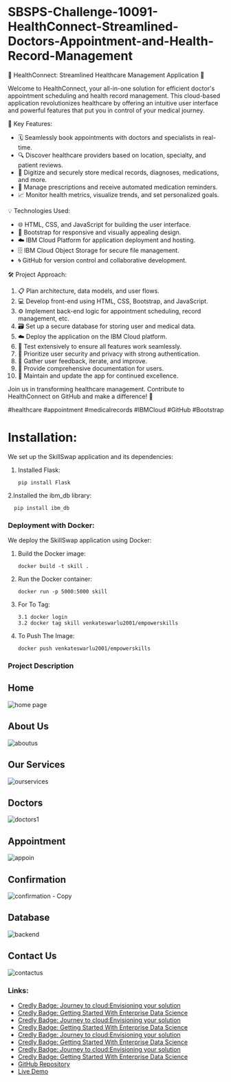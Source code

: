 ﻿# SBSPS-Challenge-10091-HealthConnect-Streamlined-Doctors-Appointment-and-Health-Record-Management
🏥 HealthConnect: Streamlined Healthcare Management Application 🌟

Welcome to HealthConnect, your all-in-one solution for efficient doctor's appointment scheduling and health record management. This cloud-based application revolutionizes healthcare by offering an intuitive user interface and powerful features that put you in control of your medical journey.

🔑 Key Features:
- 🗓️ Seamlessly book appointments with doctors and specialists in real-time.
- 🔍 Discover healthcare providers based on location, specialty, and patient reviews.
- 📂 Digitize and securely store medical records, diagnoses, medications, and more.
- 💊 Manage prescriptions and receive automated medication reminders.
- 📈 Monitor health metrics, visualize trends, and set personalized goals.

💡 Technologies Used:
- 🌐 HTML, CSS, and JavaScript for building the user interface.
- 🎨 Bootstrap for responsive and visually appealing design.
- ☁️ IBM Cloud Platform for application deployment and hosting.
- 🗄️ IBM Cloud Object Storage for secure file management.
- 🌀 GitHub for version control and collaborative development.

🛠️ Project Approach:
1. 📋 Plan architecture, data models, and user flows.
2. 💻 Develop front-end using HTML, CSS, Bootstrap, and JavaScript.
3. ⚙️ Implement back-end logic for appointment scheduling, record management, etc.
4. 🗃️ Set up a secure database for storing user and medical data.
5. ☁️ Deploy the application on the IBM Cloud platform.
6. 🧪 Test extensively to ensure all features work seamlessly.
7. 🔐 Prioritize user security and privacy with strong authentication.
8. 🔄 Gather user feedback, iterate, and improve.
9. 📖 Provide comprehensive documentation for users.
10. 🚀 Maintain and update the app for continued excellence.

Join us in transforming healthcare management. Contribute to HealthConnect on GitHub and make a difference! 🌈

#healthcare #appointment #medicalrecords #IBMCloud #GitHub #Bootstrap




#   Installation:

We set up the SkillSwap application and its dependencies:

  1. Installed Flask:

         
         pip install Flask

     
  2.Installed the ibm_db library:

       
      pip install ibm_db




### Deployment with Docker:

We deploy the SkillSwap application using Docker:

1. Build the Docker image:

       docker build -t skill .

2. Run the Docker container:

       docker run -p 5000:5000 skill
    
     
3. For To Tag:

       3.1 docker login
       3.2 docker tag skill venkateswarlu2001/empowerskills

4. To Push The Image:

       docker push venkateswarlu2001/empowerskills


### Project Description 
## Home
![home page](https://github.com/smartinternz02/SBSPS-Challenge-10091-HealthConnect-Streamlined-Doctors-Appointment-and-Health-Record-Management/assets/114655078/fdec0ff2-1a44-484b-9be8-0413f883fb21)

## About Us
![aboutus](https://github.com/smartinternz02/SBSPS-Challenge-10091-HealthConnect-Streamlined-Doctors-Appointment-and-Health-Record-Management/assets/114655078/07c22e6f-e5e6-43b3-b6fa-925459029257)

## Our Services
![ourservices](https://github.com/smartinternz02/SBSPS-Challenge-10091-HealthConnect-Streamlined-Doctors-Appointment-and-Health-Record-Management/assets/114655078/05ff2c0f-c627-4e21-94ae-d7bfe14b1bc5)

## Doctors
![doctors1](https://github.com/smartinternz02/SBSPS-Challenge-10091-HealthConnect-Streamlined-Doctors-Appointment-and-Health-Record-Management/assets/114655078/fc97c438-d400-42db-8ec7-0ddb1f7600cf)

## Appointment
![appoin](https://github.com/smartinternz02/SBSPS-Challenge-10091-HealthConnect-Streamlined-Doctors-Appointment-and-Health-Record-Management/assets/114655078/cf6cb7fe-3bac-4551-bad7-62c848a32b7d)


## Confirmation
![confirmation - Copy](https://github.com/smartinternz02/SBSPS-Challenge-10091-HealthConnect-Streamlined-Doctors-Appointment-and-Health-Record-Management/assets/114655078/835c4fc6-3239-46f9-ab26-4b85eb598cb4)

## Database
![backend](https://github.com/smartinternz02/SBSPS-Challenge-10091-HealthConnect-Streamlined-Doctors-Appointment-and-Health-Record-Management/assets/114655078/b29588b8-c5d9-4cc3-9051-6a49bd7c4c49)

## Contact Us
![contactus](https://github.com/smartinternz02/SBSPS-Challenge-10091-HealthConnect-Streamlined-Doctors-Appointment-and-Health-Record-Management/assets/114655078/39a4aa9b-c37f-4e8c-8aa4-d80f2f0a64a4)




### Links:
- [Credly Badge: Journey to cloud:Envisioning your solution](https://www.credly.com/badges/25c92e1e-b074-4be3-8b98-1492a5122c0a/public_url)
- [Credly Badge: Getting Started With Enterprise Data Science](https://www.credly.com/badges/9a4113cd-3c97-4403-bb78-35c7a0909d65/public_url)
- [Credly Badge: Journey to cloud:Envisioning your solution](https://www.credly.com/badges/490399bf-9cec-4165-8391-ac278b03ef5b/public_url)
- [Credly Badge: Getting Started With Enterprise Data Science](https://www.credly.com/badges/132e57f7-6b73-4c80-87d7-54f631376988/public_url)
- [Credly Badge: Journey to cloud:Envisioning your solution](https://www.credly.com/badges/7c8dab98-bdd6-484d-b624-e380f3b1993f/public_url)
- [Credly Badge: Getting Started With Enterprise Data Science](https://www.credly.com/badges/7b35f93c-5ba5-408e-a65e-aa2073f9ec83/public_url)
- [Credly Badge: Journey to cloud:Envisioning your solution](https://www.credly.com/badges/7492aabb-71eb-43a6-83b8-21b3665a5ccd/public_url)
- [Credly Badge: Getting Started With Enterprise Data Science](https://www.credly.com/badges/cc480c82-ade6-4a2a-a008-1542d85c922a/public_url)
- [GitHub Repository](https://github.com/yourusername/empower-skill)
- [Live Demo](https://www.example.com/skillswap)
   

